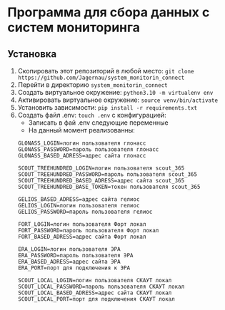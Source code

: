 # Программа для сбора данных с систем мониторинга

## Установка
1. Скопировать этот репозиторий в любой место: `git clone https://github.com/Jagernau/system_monitorin_connect`
2. Перейти в директорию `system_monitorin_connect`
3. Создать виртуальное окружение: `python3.10 -m virtualenv env`
4. Активировать виртуальное окружение: `source venv/bin/activate`
5. Установить зависимости: `pip install -r requirements.txt`
6. Создать файл .env: `touch .env` с конфигурацией:
    * Записать в фай .env следующие переменные
    * На данный момент реализованны:
    ```
    GLONASS_LOGIN=логин пользователя глонасс
    GLONASS_PASSWORD=пароль пользователя глонасс
    GLONASS_BASED_ADRESS=адрес сайта глонасс

    SCOUT_TREEHUNDRED_LOGIN=логин пользователя scout_365
    SCOUT_TREEHUNDRED_PASSWORD=пароль пользователя scout_365
    SCOUT_TREEHUNDRED_BASED_ADRESS=адрес сайта scout_365
    SCOUT_TREEHUNDRED_BASE_TOKEN=токен пользователя scout_365

    GELIOS_BASED_ADRESS=адрес сайта гелиос
    GELIOS_LOGIN=логин пользователя гелиос
    GELIOS_PASSWORD=пароль пользователя гелиос

    FORT_LOGIN=логин пользователя Форт локал
    FORT_PASSWORD=пароль пользователя Форт локал
    FORT_BASED_ADRESS=адрес сайта Форт локал

    ERA_LOGIN=логин пользователя ЭРА
    ERA_PASSWORD=пароль пользователя ЭРА
    ERA_BASED_ADRESS=адрес сайта ЭРА
    ERA_PORT=порт для подключения к ЭРА

    SCOUT_LOCAL_LOGIN=логин пользователя СКАУТ локал
    SCOUT_LOCAL_PASSWORD=пароль пользователя СКАУТ локал
    SCOUT_LOCAL_BASED_ADRESS=адрес сайта СКАУТ локал
    SCOUT_LOCAL_PORT=порт для подключения СКАУТ локал
    ```
